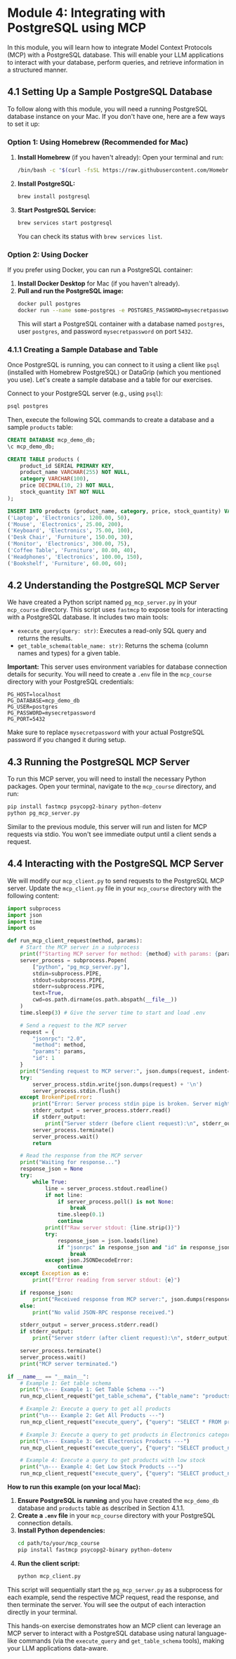 
# Module 4: Integrating with PostgreSQL using MCP

In this module, you will learn how to integrate Model Context Protocols (MCP) with a PostgreSQL database. This will enable your LLM applications to interact with your database, perform queries, and retrieve information in a structured manner.

## 4.1 Setting Up a Sample PostgreSQL Database

To follow along with this module, you will need a running PostgreSQL database instance on your Mac. If you don't have one, here are a few ways to set it up:

### Option 1: Using Homebrew (Recommended for Mac)

1.  **Install Homebrew** (if you haven't already):
    Open your terminal and run:
    ```bash
    /bin/bash -c "$(curl -fsSL https://raw.githubusercontent.com/Homebrew/install/HEAD/install.sh)"
    ```
2.  **Install PostgreSQL:**
    ```bash
    brew install postgresql
    ```
3.  **Start PostgreSQL Service:**
    ```bash
    brew services start postgresql
    ```
    You can check its status with `brew services list`.

### Option 2: Using Docker

If you prefer using Docker, you can run a PostgreSQL container:

1.  **Install Docker Desktop** for Mac (if you haven't already).
2.  **Pull and run the PostgreSQL image:**
    ```bash
    docker pull postgres
    docker run --name some-postgres -e POSTGRES_PASSWORD=mysecretpassword -p 5432:5432 -d postgres
    ```
    This will start a PostgreSQL container with a database named `postgres`, user `postgres`, and password `mysecretpassword` on port `5432`.

### 4.1.1 Creating a Sample Database and Table

Once PostgreSQL is running, you can connect to it using a client like `psql` (installed with Homebrew PostgreSQL) or DataGrip (which you mentioned you use). Let's create a sample database and a table for our exercises.

Connect to your PostgreSQL server (e.g., using `psql`):

```bash
psql postgres
```

Then, execute the following SQL commands to create a database and a sample `products` table:

```sql
CREATE DATABASE mcp_demo_db;
\c mcp_demo_db;

CREATE TABLE products (
    product_id SERIAL PRIMARY KEY,
    product_name VARCHAR(255) NOT NULL,
    category VARCHAR(100),
    price DECIMAL(10, 2) NOT NULL,
    stock_quantity INT NOT NULL
);

INSERT INTO products (product_name, category, price, stock_quantity) VALUES
('Laptop', 'Electronics', 1200.00, 50),
('Mouse', 'Electronics', 25.00, 200),
('Keyboard', 'Electronics', 75.00, 100),
('Desk Chair', 'Furniture', 150.00, 30),
('Monitor', 'Electronics', 300.00, 75),
('Coffee Table', 'Furniture', 80.00, 40),
('Headphones', 'Electronics', 100.00, 150),
('Bookshelf', 'Furniture', 60.00, 60);

```

## 4.2 Understanding the PostgreSQL MCP Server

We have created a Python script named `pg_mcp_server.py` in your `mcp_course` directory. This script uses `fastmcp` to expose tools for interacting with a PostgreSQL database. It includes two main tools:

*   `execute_query(query: str)`: Executes a read-only SQL query and returns the results.
*   `get_table_schema(table_name: str)`: Returns the schema (column names and types) for a given table.

**Important:** This server uses environment variables for database connection details for security. You will need to create a `.env` file in the `mcp_course` directory with your PostgreSQL credentials:

```
PG_HOST=localhost
PG_DATABASE=mcp_demo_db
PG_USER=postgres
PG_PASSWORD=mysecretpassword
PG_PORT=5432
```

Make sure to replace `mysecretpassword` with your actual PostgreSQL password if you changed it during setup.

## 4.3 Running the PostgreSQL MCP Server

To run this MCP server, you will need to install the necessary Python packages. Open your terminal, navigate to the `mcp_course` directory, and run:

```bash
pip install fastmcp psycopg2-binary python-dotenv
python pg_mcp_server.py
```

Similar to the previous module, this server will run and listen for MCP requests via stdio. You won't see immediate output until a client sends a request.

## 4.4 Interacting with the PostgreSQL MCP Server

We will modify our `mcp_client.py` to send requests to the PostgreSQL MCP server. Update the `mcp_client.py` file in your `mcp_course` directory with the following content:

```python
import subprocess
import json
import time
import os

def run_mcp_client_request(method, params):
    # Start the MCP server in a subprocess
    print(f"Starting MCP server for method: {method} with params: {params}...")
    server_process = subprocess.Popen(
        ["python", "pg_mcp_server.py"],
        stdin=subprocess.PIPE,
        stdout=subprocess.PIPE,
        stderr=subprocess.PIPE,
        text=True,
        cwd=os.path.dirname(os.path.abspath(__file__))
    )
    time.sleep(3) # Give the server time to start and load .env

    # Send a request to the MCP server
    request = {
        "jsonrpc": "2.0",
        "method": method,
        "params": params,
        "id": 1
    }
    print("Sending request to MCP server:", json.dumps(request, indent=2))
    try:
        server_process.stdin.write(json.dumps(request) + '\n')
        server_process.stdin.flush()
    except BrokenPipeError:
        print("Error: Server process stdin pipe is broken. Server might have exited prematurely.")
        stderr_output = server_process.stderr.read()
        if stderr_output:
            print("Server stderr (before client request):\n", stderr_output)
        server_process.terminate()
        server_process.wait()
        return

    # Read the response from the MCP server
    print("Waiting for response...")
    response_json = None
    try:
        while True:
            line = server_process.stdout.readline()
            if not line:
                if server_process.poll() is not None:
                    break
                time.sleep(0.1)
                continue
            print(f"Raw server stdout: {line.strip()}")
            try:
                response_json = json.loads(line)
                if "jsonrpc" in response_json and "id" in response_json:
                    break
            except json.JSONDecodeError:
                continue
    except Exception as e:
        print(f"Error reading from server stdout: {e}")

    if response_json:
        print("Received response from MCP server:", json.dumps(response_json, indent=2))
    else:
        print("No valid JSON-RPC response received.")

    stderr_output = server_process.stderr.read()
    if stderr_output:
        print("Server stderr (after client request):\n", stderr_output)

    server_process.terminate()
    server_process.wait()
    print("MCP server terminated.")

if __name__ == "__main__":
    # Example 1: Get table schema
    print("\n--- Example 1: Get Table Schema ---")
    run_mcp_client_request("get_table_schema", {"table_name": "products"})

    # Example 2: Execute a query to get all products
    print("\n--- Example 2: Get All Products ---")
    run_mcp_client_request("execute_query", {"query": "SELECT * FROM products;"})

    # Example 3: Execute a query to get products in Electronics category
    print("\n--- Example 3: Get Electronics Products ---")
    run_mcp_client_request("execute_query", {"query": "SELECT product_name, price FROM products WHERE category = 'Electronics';"})

    # Example 4: Execute a query to get products with low stock
    print("\n--- Example 4: Get Low Stock Products ---")
    run_mcp_client_request("execute_query", {"query": "SELECT product_name, stock_quantity FROM products WHERE stock_quantity < 100;"})

```

**How to run this example (on your local Mac):**

1.  **Ensure PostgreSQL is running** and you have created the `mcp_demo_db` database and `products` table as described in Section 4.1.1.
2.  **Create a `.env` file** in your `mcp_course` directory with your PostgreSQL connection details.
3.  **Install Python dependencies:**
    ```bash
    cd path/to/your/mcp_course
    pip install fastmcp psycopg2-binary python-dotenv
    ```
4.  **Run the client script:**
    ```bash
    python mcp_client.py
    ```

This script will sequentially start the `pg_mcp_server.py` as a subprocess for each example, send the respective MCP request, read the response, and then terminate the server. You will see the output of each interaction directly in your terminal.

This hands-on exercise demonstrates how an MCP client can leverage an MCP server to interact with a PostgreSQL database using natural language-like commands (via the `execute_query` and `get_table_schema` tools), making your LLM applications data-aware.


